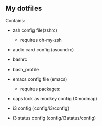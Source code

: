 My dotfiles
------------
Contains:

* zsh config file(zshrc)
  - requires oh-my-zsh

* audio card config (asoundrc)  
* bashrc
* bash_profile
* emacs config file (emacs)
  * requires packages:

* caps lock as modkey config (Xmodmap)
* i3 config (config/i3/config)
* i3 status config (config/i3status/config)
